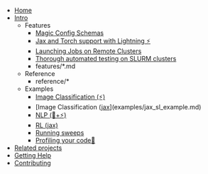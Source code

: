* [Home](index.md)
* [Intro](intro.md)
  * Features
    * [Magic Config Schemas](features/auto_schema.md)
    * [Jax and Torch support with Lightning ⚡](features/jax.md)
    * [Launching Jobs on Remote Clusters](features/remote_slurm_launcher.md)
    * [Thorough automated testing on SLURM clusters](features/testing.md)
    * features/*.md
  * Reference
    * reference/*
  * Examples
    * [Image Classification (⚡)](examples/supervised_learning.md)
    * [Image Classification ([jax](+⚡)](examples/jax_sl_example.md)
    * [NLP (🤗+⚡)](examples/nlp.md)
    * [RL (jax)](examples/jax_rl_example.md)
    * [Running sweeps](examples/sweeps.md)
    * [Profiling your code📎](examples/profiling.md)
* [Related projects](related.md)
* [Getting Help](help.md)
* [Contributing](contributing.md)
